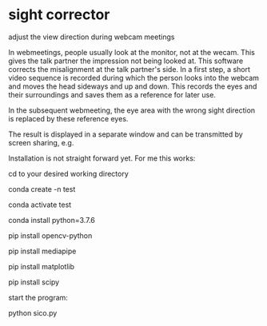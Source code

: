 # sight corrector
adjust the view direction during webcam meetings

In webmeetings, people usually look at the monitor, not at the wecam. This gives the talk partner the impression not being looked at. This software corrects the misalignment at the talk partner's side.
In a first step, a short video sequence is recorded during which the person looks into the webcam and moves the head sideways and up and down. This records the eyes and their surroundings and saves them as a reference for later use.

In the subsequent webmeeting, the eye area with the wrong sight direction is replaced by these reference eyes.

The result is displayed in a separate window and can be transmitted by screen sharing, e.g.


Installation is not straight forward yet. For me this works:

cd to your desired working directory

conda create -n test

conda activate test

conda install python=3.7.6

pip install opencv-python

pip install mediapipe

pip install matplotlib

pip install scipy

start the program:

python sico.py 

